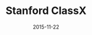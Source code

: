 ---
layout: site
title: "Stanford ClassX"
date: 2015-11-22
categories: [education]
version: 1.3.10
major: 1
minor: 3
patch: 10
slug: stanford-classx
link: http://classx.stanford.edu/Support
submitter: lpolepeddi
permalink: /sites/:slug
---